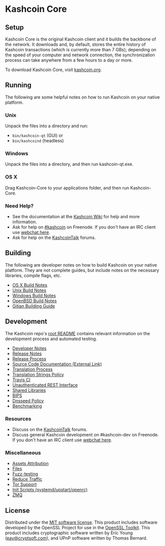 Kashcoin Core
=============

Setup
---------------------
Kashcoin Core is the original Kashcoin client and it builds the backbone of the network. It downloads and, by default, stores the entire history of Kashcoin transactions (which is currently more than 7 GBs); depending on the speed of your computer and network connection, the synchronization process can take anywhere from a few hours to a day or more.

To download Kashcoin Core, visit [kashcoin.org](https://kashcoin.org).

Running
---------------------
The following are some helpful notes on how to run Kashcoin on your native platform.

### Unix

Unpack the files into a directory and run:

- `bin/kashcoin-qt` (GUI) or
- `bin/kashcoind` (headless)

### Windows

Unpack the files into a directory, and then run kashcoin-qt.exe.

### OS X

Drag Kashcoin-Core to your applications folder, and then run Kashcoin-Core.

### Need Help?

* See the documentation at the [Kashcoin Wiki](https://kashcoin.info/)
for help and more information.
* Ask for help on [#kashcoin](http://webchat.freenode.net?channels=kashcoin) on Freenode. If you don't have an IRC client use [webchat here](http://webchat.freenode.net?channels=kashcoin).
* Ask for help on the [KashcoinTalk](https://kashcointalk.io/) forums.

Building
---------------------
The following are developer notes on how to build Kashcoin on your native platform. They are not complete guides, but include notes on the necessary libraries, compile flags, etc.

- [OS X Build Notes](build-osx.md)
- [Unix Build Notes](build-unix.md)
- [Windows Build Notes](build-windows.md)
- [OpenBSD Build Notes](build-openbsd.md)
- [Gitian Building Guide](gitian-building.md)

Development
---------------------
The Kashcoin repo's [root README](/README.md) contains relevant information on the development process and automated testing.

- [Developer Notes](developer-notes.md)
- [Release Notes](release-notes.md)
- [Release Process](release-process.md)
- [Source Code Documentation (External Link)](https://dev.visucore.com/kashcoin/doxygen/)
- [Translation Process](translation_process.md)
- [Translation Strings Policy](translation_strings_policy.md)
- [Travis CI](travis-ci.md)
- [Unauthenticated REST Interface](REST-interface.md)
- [Shared Libraries](shared-libraries.md)
- [BIPS](bips.md)
- [Dnsseed Policy](dnsseed-policy.md)
- [Benchmarking](benchmarking.md)

### Resources
* Discuss on the [KashcoinTalk](https://kashcointalk.io/) forums.
* Discuss general Kashcoin development on #kashcoin-dev on Freenode. If you don't have an IRC client use [webchat here](http://webchat.freenode.net/?channels=kashcoin-dev).

### Miscellaneous
- [Assets Attribution](assets-attribution.md)
- [Files](files.md)
- [Fuzz-testing](fuzzing.md)
- [Reduce Traffic](reduce-traffic.md)
- [Tor Support](tor.md)
- [Init Scripts (systemd/upstart/openrc)](init.md)
- [ZMQ](zmq.md)

License
---------------------
Distributed under the [MIT software license](/COPYING).
This product includes software developed by the OpenSSL Project for use in the [OpenSSL Toolkit](https://www.openssl.org/). This product includes
cryptographic software written by Eric Young ([eay@cryptsoft.com](mailto:eay@cryptsoft.com)), and UPnP software written by Thomas Bernard.
